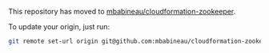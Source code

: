 This repository has moved to [mbabineau/cloudformation-zookeeper](https://github.com/mbabineau/cloudformation-zookeeper).

To update your origin, just run:
```bash
git remote set-url origin git@github.com:mbabineau/cloudformation-zookeeper.git
```
